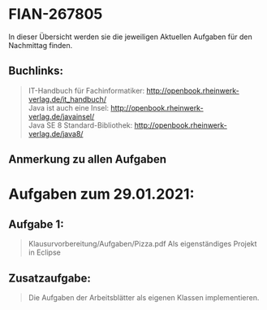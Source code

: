 # FIAN-267805
In dieser Übersicht werden sie die jeweiligen Aktuellen Aufgaben für den Nachmittag finden.

## Buchlinks:
> IT-Handbuch für Fachinformatiker: http://openbook.rheinwerk-verlag.de/it_handbuch/    
> Java ist auch eine Insel: http://openbook.rheinwerk-verlag.de/javainsel/   
> Java SE 8 Standard-Bibliothek: http://openbook.rheinwerk-verlag.de/java8/    

## Anmerkung zu allen Aufgaben

# Aufgaben zum 29.01.2021:

## Aufgabe 1:
> Klausurvorbereitung/Aufgaben/Pizza.pdf
Als eigenständiges Projekt in Eclipse

## Zusatzaufgabe:
> Die Aufgaben der Arbeitsblätter als eigenen Klassen implementieren.
